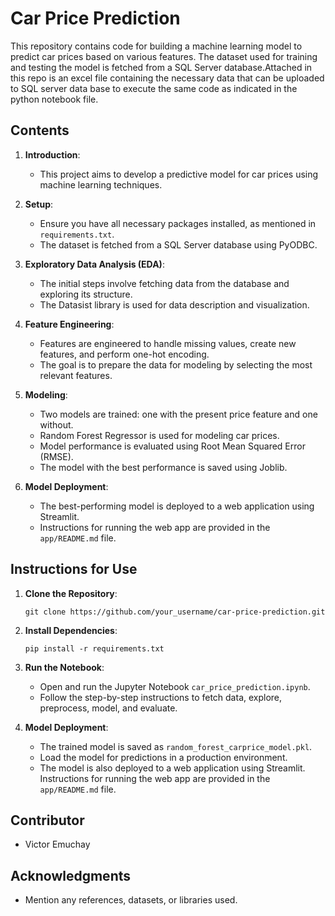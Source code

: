 
# Car Price Prediction

This repository contains code for building a machine learning model to predict car prices based on various features. The dataset used for training and testing the model is fetched from a SQL Server database.Attached in this repo is an excel file containing the necessary data that can be uploaded to SQL server data base to execute the same code as indicated in the python notebook file.

## Contents

1. **Introduction**: 
   - This project aims to develop a predictive model for car prices using machine learning techniques.
   
2. **Setup**: 
   - Ensure you have all necessary packages installed, as mentioned in `requirements.txt`.
   - The dataset is fetched from a SQL Server database using PyODBC.
   
3. **Exploratory Data Analysis (EDA)**: 
   - The initial steps involve fetching data from the database and exploring its structure.
   - The Datasist library is used for data description and visualization.

4. **Feature Engineering**: 
   - Features are engineered to handle missing values, create new features, and perform one-hot encoding.
   - The goal is to prepare the data for modeling by selecting the most relevant features.

5. **Modeling**: 
   - Two models are trained: one with the present price feature and one without.
   - Random Forest Regressor is used for modeling car prices.
   - Model performance is evaluated using Root Mean Squared Error (RMSE).
   - The model with the best performance is saved using Joblib.

6. **Model Deployment**: 
   - The best-performing model is deployed to a web application using Streamlit.
   - Instructions for running the web app are provided in the `app/README.md` file.

## Instructions for Use

1. **Clone the Repository**: 
   ```
   git clone https://github.com/your_username/car-price-prediction.git
   ```

2. **Install Dependencies**: 
   ```
   pip install -r requirements.txt
   ```

3. **Run the Notebook**: 
   - Open and run the Jupyter Notebook `car_price_prediction.ipynb`.
   - Follow the step-by-step instructions to fetch data, explore, preprocess, model, and evaluate.

4. **Model Deployment**: 
   - The trained model is saved as `random_forest_carprice_model.pkl`.
   - Load the model for predictions in a production environment.
   - The model is also deployed to a web application using Streamlit. Instructions for running the web app are provided in the `app/README.md` file.

## Contributor
- Victor Emuchay

## Acknowledgments
- Mention any references, datasets, or libraries used.

